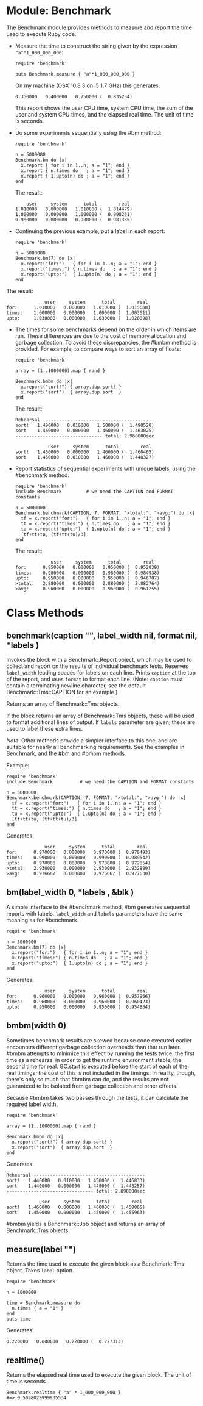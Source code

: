 # Module: Benchmark
    

The Benchmark module provides methods to measure and report the time used to
execute Ruby code.

*   Measure the time to construct the string given by the expression
    `"a"*1_000_000_000`:

        require 'benchmark'

        puts Benchmark.measure { "a"*1_000_000_000 }

    On my machine (OSX 10.8.3 on i5 1.7 GHz) this generates:

        0.350000   0.400000   0.750000 (  0.835234)

    This report shows the user CPU time, system CPU time, the sum of the user
    and system CPU times, and the elapsed real time. The unit of time is
    seconds.

*   Do some experiments sequentially using the #bm method:

        require 'benchmark'

        n = 5000000
        Benchmark.bm do |x|
          x.report { for i in 1..n; a = "1"; end }
          x.report { n.times do   ; a = "1"; end }
          x.report { 1.upto(n) do ; a = "1"; end }
        end

    The result:

            user     system      total        real
        1.010000   0.000000   1.010000 (  1.014479)
        1.000000   0.000000   1.000000 (  0.998261)
        0.980000   0.000000   0.980000 (  0.981335)

*   Continuing the previous example, put a label in each report:

        require 'benchmark'

        n = 5000000
        Benchmark.bm(7) do |x|
          x.report("for:")   { for i in 1..n; a = "1"; end }
          x.report("times:") { n.times do   ; a = "1"; end }
          x.report("upto:")  { 1.upto(n) do ; a = "1"; end }
        end

The result:

                  user     system      total        real
    for:      1.010000   0.000000   1.010000 (  1.015688)
    times:    1.000000   0.000000   1.000000 (  1.003611)
    upto:     1.030000   0.000000   1.030000 (  1.028098)

*   The times for some benchmarks depend on the order in which items are run. 
    These differences are due to the cost of memory allocation and garbage
    collection. To avoid these discrepancies, the #bmbm method is provided. 
    For example, to compare ways to sort an array of floats:

        require 'benchmark'

        array = (1..1000000).map { rand }

        Benchmark.bmbm do |x|
          x.report("sort!") { array.dup.sort! }
          x.report("sort")  { array.dup.sort  }
        end

    The result:

        Rehearsal -----------------------------------------
        sort!   1.490000   0.010000   1.500000 (  1.490520)
        sort    1.460000   0.000000   1.460000 (  1.463025)
        -------------------------------- total: 2.960000sec

                    user     system      total        real
        sort!   1.460000   0.000000   1.460000 (  1.460465)
        sort    1.450000   0.010000   1.460000 (  1.448327)

*   Report statistics of sequential experiments with unique labels, using the
    #benchmark method:

        require 'benchmark'
        include Benchmark         # we need the CAPTION and FORMAT constants

        n = 5000000
        Benchmark.benchmark(CAPTION, 7, FORMAT, ">total:", ">avg:") do |x|
          tf = x.report("for:")   { for i in 1..n; a = "1"; end }
          tt = x.report("times:") { n.times do   ; a = "1"; end }
          tu = x.report("upto:")  { 1.upto(n) do ; a = "1"; end }
          [tf+tt+tu, (tf+tt+tu)/3]
        end

    The result:

                     user     system      total        real
        for:      0.950000   0.000000   0.950000 (  0.952039)
        times:    0.980000   0.000000   0.980000 (  0.984938)
        upto:     0.950000   0.000000   0.950000 (  0.946787)
        >total:   2.880000   0.000000   2.880000 (  2.883764)
        >avg:     0.960000   0.000000   0.960000 (  0.961255)


# Class Methods
## benchmark(caption "", label_width nil, format nil, *labels ) [](#method-c-benchmark)
Invokes the block with a Benchmark::Report object, which may be used to
collect and report on the results of individual benchmark tests. Reserves
`label_width` leading spaces for labels on each line. Prints `caption` at the
top of the report, and uses `format` to format each line. (Note: `caption`
must contain a terminating newline character, see the default
Benchmark::Tms::CAPTION for an example.)

Returns an array of Benchmark::Tms objects.

If the block returns an array of Benchmark::Tms objects, these will be used to
format additional lines of output. If `labels` parameter are given, these are
used to label these extra lines.

*Note*: Other methods provide a simpler interface to this one, and are
suitable for nearly all benchmarking requirements.  See the examples in
Benchmark, and the #bm and #bmbm methods.

Example:

    require 'benchmark'
    include Benchmark          # we need the CAPTION and FORMAT constants

    n = 5000000
    Benchmark.benchmark(CAPTION, 7, FORMAT, ">total:", ">avg:") do |x|
      tf = x.report("for:")   { for i in 1..n; a = "1"; end }
      tt = x.report("times:") { n.times do   ; a = "1"; end }
      tu = x.report("upto:")  { 1.upto(n) do ; a = "1"; end }
      [tf+tt+tu, (tf+tt+tu)/3]
    end

Generates:

                  user     system      total        real
    for:      0.970000   0.000000   0.970000 (  0.970493)
    times:    0.990000   0.000000   0.990000 (  0.989542)
    upto:     0.970000   0.000000   0.970000 (  0.972854)
    >total:   2.930000   0.000000   2.930000 (  2.932889)
    >avg:     0.976667   0.000000   0.976667 (  0.977630)
## bm(label_width 0, *labels , &blk ) [](#method-c-bm)
A simple interface to the #benchmark method, #bm generates sequential reports
with labels. `label_width` and `labels` parameters have the same meaning as
for #benchmark.

    require 'benchmark'

    n = 5000000
    Benchmark.bm(7) do |x|
      x.report("for:")   { for i in 1..n; a = "1"; end }
      x.report("times:") { n.times do   ; a = "1"; end }
      x.report("upto:")  { 1.upto(n) do ; a = "1"; end }
    end

Generates:

                  user     system      total        real
    for:      0.960000   0.000000   0.960000 (  0.957966)
    times:    0.960000   0.000000   0.960000 (  0.960423)
    upto:     0.950000   0.000000   0.950000 (  0.954864)
## bmbm(width 0) [](#method-c-bmbm)
Sometimes benchmark results are skewed because code executed earlier
encounters different garbage collection overheads than that run later. #bmbm
attempts to minimize this effect by running the tests twice, the first time as
a rehearsal in order to get the runtime environment stable, the second time
for real. GC.start is executed before the start of each of the real timings;
the cost of this is not included in the timings. In reality, though, there's
only so much that #bmbm can do, and the results are not guaranteed to be
isolated from garbage collection and other effects.

Because #bmbm takes two passes through the tests, it can calculate the
required label width.

    require 'benchmark'

    array = (1..1000000).map { rand }

    Benchmark.bmbm do |x|
      x.report("sort!") { array.dup.sort! }
      x.report("sort")  { array.dup.sort  }
    end

Generates:

    Rehearsal -----------------------------------------
    sort!   1.440000   0.010000   1.450000 (  1.446833)
    sort    1.440000   0.000000   1.440000 (  1.448257)
    -------------------------------- total: 2.890000sec

                user     system      total        real
    sort!   1.460000   0.000000   1.460000 (  1.458065)
    sort    1.450000   0.000000   1.450000 (  1.455963)

#bmbm yields a Benchmark::Job object and returns an array of Benchmark::Tms
objects.
## measure(label "") [](#method-c-measure)
Returns the time used to execute the given block as a Benchmark::Tms object.
Takes `label` option.

    require 'benchmark'

    n = 1000000

    time = Benchmark.measure do
      n.times { a = "1" }
    end
    puts time

Generates:

    0.220000   0.000000   0.220000 (  0.227313)
## realtime() [](#method-c-realtime)
Returns the elapsed real time used to execute the given block. The unit of
time is seconds.

    Benchmark.realtime { "a" * 1_000_000_000 }
    #=> 0.5098029999935534

